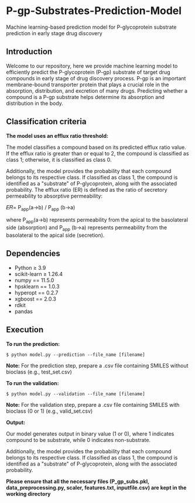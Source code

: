 # P-gp-Substrates-Prediction-Model
Machine learning-based prediction model for P-glycoprotein substrate prediction in early stage drug discovery

## Introduction ## 

Welcome to our repository, here we provide machine learning model to efficiently predict the P-glycoprotein (P-gp) substrate of target drug compounds in early stage of drug discovery process.
P-gp is an important membrane-bound transporter protein that plays a crucial role in the absorption, distribution, and excretion of many drugs. Predicting whether a compound is a P-gp substrate helps determine its absorption and distribution in the body.

## Classification criteria ##
<strong>The model uses an efflux ratio threshold:</strong>

The model classifies a compound based on its predicted efflux ratio value. If the efflux ratio is greater than or equal to 2, the compound is classified as class 1; otherwise, it is classified as class 0. 

Additionally, the model provides the probability that each compound belongs to its respective class. If classified as class 1, the compound is identified as a "substrate" of P-glycoprotein, along with the associated probability.
The efflux ratio (ER) is defined as the ratio of secretory permeability to absorptive permeability: 

𝐸𝑅= P<sub>app</sub>(a→b) / P<sub>app</sub> (b→a) 

where P<sub>app</sub>(a→b) represents permeability from the apical to the basolateral side (absorption) and P<sub>app</sub> (b→a) represents permeability from the basolateral to the apical side (secretion).

## Dependencies ##

- Python ≥ 3.9
- scikit-learn ≥ 1.26.4
- numpy == 11.5.0
- hpsklearn == 1.0.3
- hyperopt == 0.2.7
- xgboost == 2.0.3
- rdkit
- pandas

## Execution ##
**To run the prediction:**

```
$ python model.py --prediction --file_name [filename] 
```
<strong>Note:</strong> For the prediction step, prepare a .csv file containing SMILES without bioclass (e.g., test_set.csv)

**To run the validation:**

```
$ python model.py --validation --file_name [filename] 
```
<strong>Note:</strong> For the validation step, prepare a .csv file containing SMILES with bioclass (0 or 1) (e.g., valid_set.csv)

**Output:**

Our model generates output in binary value (1 or 0), where 1 indicates compound to be substrate, while 0 indicates non-substrate.

Additionally, the model provides the probability that each compound belongs to its respective class. If classified as class 1, the compound is identified as a "substrate" of P-glycoprotein, along with the associated probability.
 
**Please ensure that all the necessary files (P_gp_subs.pkl, data_preprocessing.py, scaler, features.txt, inputfile.csv) are kept in the working directory**
